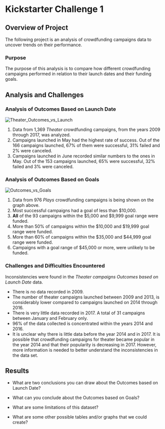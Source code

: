 # Kickstarter Challenge 1

## Overview of Project

The following project is an analysis of crowdfunding campaigns data to uncover trends on their performance.    

### Purpose

The purpose of this analysis is to compare how different crowdfunding campaigns performed in relation to their launch dates and their funding goals.

## Analysis and Challenges

### Analysis of Outcomes Based on Launch Date

![Theater_Outcomes_vs_Launch](https://user-images.githubusercontent.com/104762216/168958694-072e2344-93f2-410e-887c-2110fe46c24e.png)

1. Data from 1,369 *Theater* crowdfunding campaigns, from the years 2009 through 2017, was analyzed.
2. Campaigns launched in May had the highest rate of success. Out of the 166 campaigns launched, 67% of them were successful, 31% failed and 2% were canceled. 
3. Campaigns launched in June recorded similar numbers to the ones in May. Out of the 153 campaigns launched, 65% were successful, 32% failed and 3% were canceled.


### Analysis of Outcomes Based on Goals

![Outcomes_vs_Goals](https://user-images.githubusercontent.com/104762216/168959485-ebe95235-3068-4ebd-9d8d-5902a988bc07.png)

1. Data from 976 *Plays* crowdfunding campaigns is being shown on the  graph above.
2. Most successful campaigns had a goal of less than $10,000.
3. **All** of the 93 campaigns within the $5,000 and $9,999 goal range were funded.
4. More than 50% of campaigns within the $10,000 and $19,999 goal range were funded.
5. More than 60% of campaigns within the $35,000 and $44,999 goal range were funded.
6. Campaigns with a goal range of $45,000 or more, were unlikely to be funded.


### Challenges and Difficulties Encountered

Inconsistencies were found in the *Theater campaigns Outcomes based on Launch Date* data.
- There is no data recorded in 2009.
- The number of theater campaigns launched between 2009 and 2013, is considerably lower compared to campaigns launched on 2014 through 2016.
- There is very little data recorded in 2017. A total of 31 campaigns between January and February only.
- 96% of the data collected is concentrated within the years 2014 and 2016.
- It is unclear why there is little data before the year 2014 and in 2017. It is possible that crowdfunding campaigns for theater became popular in the year 2014 and that their popularity is decreasing in 2017. However, more information is needed to better understand the inconsistencies in the data set.


## Results

- What are two conclusions you can draw about the Outcomes based on Launch Date?



- What can you conclude about the Outcomes based on Goals?

- What are some limitations of this dataset?

- What are some other possible tables and/or graphs that we could create?
